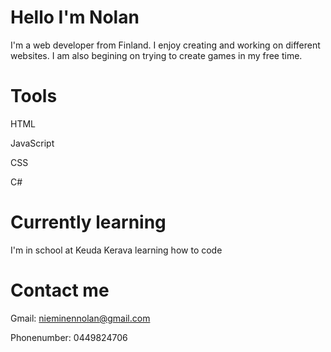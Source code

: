 # Hello I'm Nolan
I'm a web developer from Finland. I enjoy creating and working on different websites. I am also begining on trying to create games in my free time.

# Tools
HTML

JavaScript

CSS

C#

# Currently learning

I'm in school at Keuda Kerava learning how to code

# Contact me

Gmail: nieminennolan@gmail.com

Phonenumber: 0449824706
